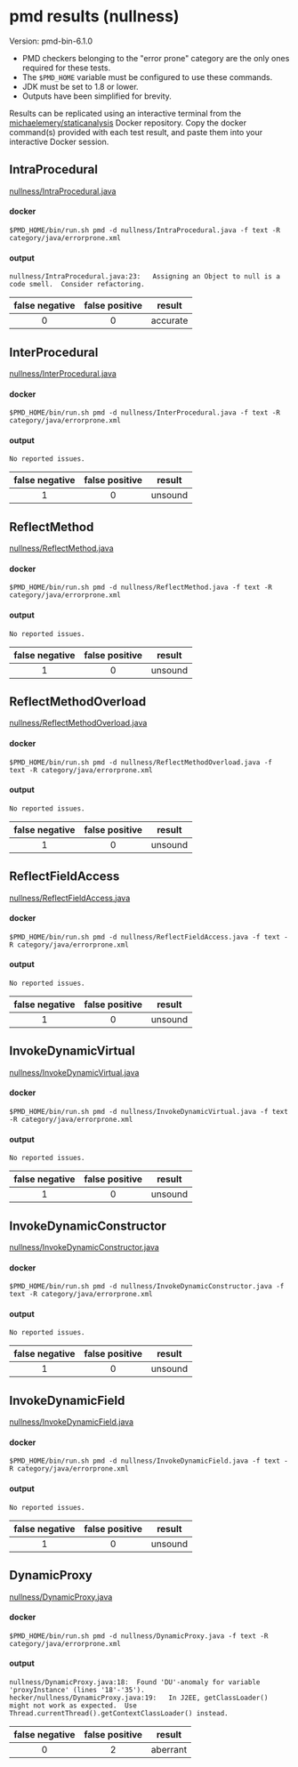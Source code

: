 # pmd results (nullness)

Version: pmd-bin-6.1.0

* PMD checkers belonging to the "error prone" category are the only ones required for these tests.
* The `$PMD_HOME` variable must be configured to use these commands.
* JDK must be set to 1.8 or lower.
* Outputs have been simplified for brevity.

Results can be replicated using an interactive terminal from the [michaelemery/staticanalysis](https://cloud.docker.com/u/michaelemery/repository/docker/michaelemery/staticanalysis) Docker repository. Copy the docker command(s) provided with each test result, and paste them into your interactive Docker session. 

## IntraProcedural

[nullness/IntraProcedural.java](https://github.com/michaelemery/staticanalysis/blob/master/nullness/IntraProcedural.java)

#### docker

```
$PMD_HOME/bin/run.sh pmd -d nullness/IntraProcedural.java -f text -R category/java/errorprone.xml
```

#### output

```
nullness/IntraProcedural.java:23:	Assigning an Object to null is a code smell.  Consider refactoring.
```

| false negative | false positive | result |
| :---: | :---: | :---: |
| 0 | 0 | accurate |

## InterProcedural

[nullness/InterProcedural.java](https://github.com/michaelemery/staticanalysis/blob/master/nullness/InterProcedural.java)

#### docker

```
$PMD_HOME/bin/run.sh pmd -d nullness/InterProcedural.java -f text -R category/java/errorprone.xml
```

#### output

```
No reported issues.
```

| false negative | false positive | result |
| :---: | :---: | :---: |
| 1 | 0 | unsound |

## ReflectMethod

[nullness/ReflectMethod.java](https://github.com/michaelemery/staticanalysis/blob/master/nullness/ReflectMethod.java)

#### docker

```
$PMD_HOME/bin/run.sh pmd -d nullness/ReflectMethod.java -f text -R category/java/errorprone.xml
```

#### output

```
No reported issues.
```

| false negative | false positive | result |
| :---: | :---: | :---: |
| 1 | 0 | unsound |

## ReflectMethodOverload

[nullness/ReflectMethodOverload.java](https://github.com/michaelemery/staticanalysis/blob/master/nullness/ReflectMethodOverload.java)

#### docker

```
$PMD_HOME/bin/run.sh pmd -d nullness/ReflectMethodOverload.java -f text -R category/java/errorprone.xml
```

#### output

```
No reported issues.
```

| false negative | false positive | result |
| :---: | :---: | :---: |
| 1 | 0 | unsound |

## ReflectFieldAccess

[nullness/ReflectFieldAccess.java](https://github.com/michaelemery/staticanalysis/blob/master/nullness/ReflectFieldAccess.java)

#### docker

```
$PMD_HOME/bin/run.sh pmd -d nullness/ReflectFieldAccess.java -f text -R category/java/errorprone.xml
```

#### output

```
No reported issues.
```

| false negative | false positive | result |
| :---: | :---: | :---: |
| 1 | 0 | unsound |


## InvokeDynamicVirtual

[nullness/InvokeDynamicVirtual.java](https://github.com/michaelemery/staticanalysis/blob/master/nullness/InvokeDynamicVirtual.java)

#### docker

```
$PMD_HOME/bin/run.sh pmd -d nullness/InvokeDynamicVirtual.java -f text -R category/java/errorprone.xml
```

#### output

```
No reported issues.
```

| false negative | false positive | result |
| :---: | :---: | :---: |
| 1 | 0 | unsound |

## InvokeDynamicConstructor

[nullness/InvokeDynamicConstructor.java](https://github.com/michaelemery/staticanalysis/blob/master/nullness/InvokeDynamicConstructor.java)

#### docker

```
$PMD_HOME/bin/run.sh pmd -d nullness/InvokeDynamicConstructor.java -f text -R category/java/errorprone.xml
```

#### output

```
No reported issues.
```

| false negative | false positive | result |
| :---: | :---: | :---: |
| 1 | 0 | unsound |

## InvokeDynamicField

[nullness/InvokeDynamicField.java](https://github.com/michaelemery/staticanalysis/blob/master/nullness/InvokeDynamicField.java)

#### docker

```
$PMD_HOME/bin/run.sh pmd -d nullness/InvokeDynamicField.java -f text -R category/java/errorprone.xml
```

#### output

```
No reported issues.
```

| false negative | false positive | result |
| :---: | :---: | :---: |
| 1 | 0 | unsound |

## DynamicProxy

[nullness/DynamicProxy.java](https://github.com/michaelemery/staticanalysis/blob/master/nullness/DynamicProxy.java)

#### docker

```
$PMD_HOME/bin/run.sh pmd -d nullness/DynamicProxy.java -f text -R category/java/errorprone.xml
```

#### output

```
nullness/DynamicProxy.java:18:	Found 'DU'-anomaly for variable 'proxyInstance' (lines '18'-'35').
hecker/nullness/DynamicProxy.java:19:	In J2EE, getClassLoader() might not work as expected.  Use Thread.currentThread().getContextClassLoader() instead.
```

| false negative | false positive | result |
| :---: | :---: | :---: |
| 0 | 2 | aberrant |
